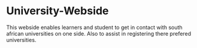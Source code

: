 # University-Webside
This webside enables learners and student to get in contact with south african universities on one side. Also to assist in registering there prefered universities.
